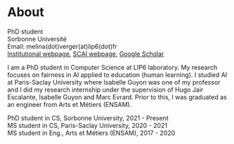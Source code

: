 # About

PhD student  
Sorbonne Université  
Email: melina(dot)verger(at)lip6(dot)fr  
[Institutional webpage](https://www.lip6.fr/actualite/personnes-fiche.php?ident=D2553), [SCAI webpage](https://scai.sorbonne-universite.fr/public/projects/view/a930d403c877f89f97e2/5), [Google Scholar](https://scholar.google.com/citations?user=sOWMnxYAAAAJ&hl=fr&oi=ao)

I am a PhD student in Computer Science at LIP6 laboratory. My research focuses on fairness in AI applied to education (human learning). I studied AI at Paris-Saclay University where Isabelle Guyon was one of my professor and I did my research internship under the supervision of Hugo Jair Escalante, Isabelle Guyon and Marc Evrard. Prior to this, I was graduated as an engineer from Arts et Métiers (ENSAM).

PhD student in CS, Sorbonne University, 2021 - Present  
MS student in CS, Paris-Saclay University, 2020 - 2021  
MS student in Eng., Arts et Métiers (ENSAM), 2017 - 2020  

